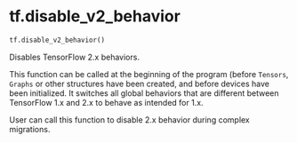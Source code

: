 <div itemscope itemtype="http://developers.google.com/ReferenceObject">
<meta itemprop="name" content="tf.disable_v2_behavior" />
<meta itemprop="path" content="Stable" />
</div>

# tf.disable_v2_behavior

``` python
tf.disable_v2_behavior()
```

Disables TensorFlow 2.x behaviors.

This function can be called at the beginning of the program (before `Tensors`,
`Graphs` or other structures have been created, and before devices have been
initialized. It switches all global behaviors that are different between
TensorFlow 1.x and 2.x to behave as intended for 1.x.

User can call this function to disable 2.x behavior during complex migrations.